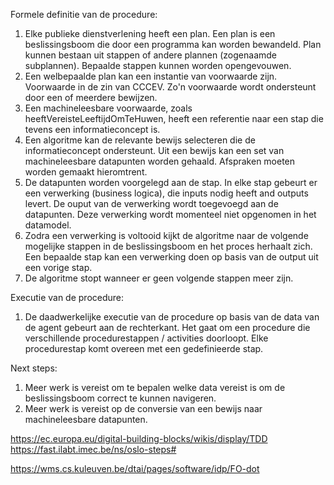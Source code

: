 Formele definitie van de procedure:

1. Elke publieke dienstverlening heeft een plan. Een plan is een beslissingsboom die door een programma kan worden 
bewandeld. Plan kunnen bestaan uit stappen of andere plannen (zogenaamde subplannen). Bepaalde stappen kunnen 
worden opengevouwen.
2. Een welbepaalde plan kan een instantie van voorwaarde zijn. Voorwaarde in de zin van CCCEV. Zo'n voorwaarde wordt
ondersteunt door een of meerdere bewijzen.
3. Een machineleesbare voorwaarde, zoals heeftVereisteLeeftijdOmTeHuwen, heeft een referentie naar een stap die tevens
een informatieconcept is.
4. Een algoritme kan de relevante bewijs selecteren die de informatieconcept ondersteunt. Uit een bewijs kan een 
set van machineleesbare datapunten worden gehaald. Afspraken moeten worden gemaakt hieromtrent.
5. De datapunten worden voorgelegd aan de stap. In elke stap gebeurt er een verwerking (business logica), die inputs 
nodig heeft and outputs levert. De ouput van de verwerking wordt toegevoegd aan de datapunten. 
Deze verwerking wordt momenteel niet opgenomen in het datamodel.
6. Zodra een verwerking is voltooid kijkt de algoritme naar de volgende mogelijke stappen in de beslissingsboom en het
proces herhaalt zich. Een bepaalde stap kan een verwerking doen op basis van de output uit een vorige stap.
7. De algoritme stopt wanneer er geen volgende stappen meer zijn.

Executie van de procedure:
1. De daadwerkelijke executie van de procedure op basis van de data van de agent gebeurt aan de rechterkant.
Het gaat om een procedure die verschillende procedurestappen / activities doorloopt. Elke procedurestap komt overeen met een 
gedefinieerde stap. 

Next steps:
1. Meer werk is vereist om te bepalen welke data vereist is om de beslissingsboom correct te kunnen navigeren.
2. Meer werk is vereist op de conversie van een bewijs naar machineleesbare datapunten.


https://ec.europa.eu/digital-building-blocks/wikis/display/TDD
https://fast.ilabt.imec.be/ns/oslo-steps#

https://wms.cs.kuleuven.be/dtai/pages/software/idp/FO-dot

